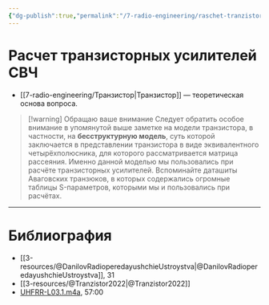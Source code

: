 ```yaml
---
{"dg-publish":true,"permalink":"/7-radio-engineering/raschet-tranzistornyh-usilitelej-sv-ch/","title":"Расчет транзисторных усилителей СВЧ"}
---
```



# Расчет транзисторных усилителей СВЧ

- [[7-radio-engineering/Транзистор\|Транзистор]] — теоретическая основа вопроса.

> [!warning] Обращаю ваше внимание
> Следует обратить особое внимание в упомянутой выше заметке на модели транзистора, в частности, на **бесструктурную модель**, суть которой заключается в представлении транзистора в виде эквивалентного четырёхполюсника, для которого рассматривается матрица рассеяния. Именно данной моделью мы пользовались при расчёте транзисторных усилителей. Вспоминайте даташиты Аваговских транзюков, в которых содержались огромные таблицы S-параметров, которыми мы и пользовались при расчётах.
>

---

# Библиография

- [[3-resources/@DanilovRadioperedayushchieUstroystva\|@DanilovRadioperedayushchieUstroystva]], 31
- [[3-resources/@Tranzistor2022\|@Tranzistor2022]]
- [UHFRR-L03.1.m4a](file:///C:%5CUsers%5CMojo%5CiCloudDrive%5C_university%5CDanilov%5Clecture-recording%5CUHFRR-L03.1.m4a), 57:00